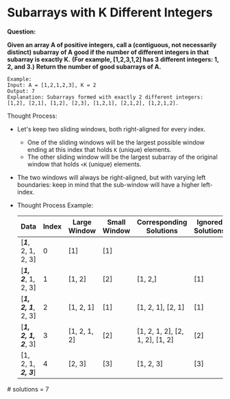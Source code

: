 # Subarrays with K Different Integers

<b>Question:</b>

<b>Given an array A of positive integers, call a (contiguous, not necessarily distinct) subarray of A good if the number of different integers in that subarray is exactly K.</b>
<b>(For example, [1,2,3,1,2] has 3 different integers: 1, 2, and 3.)</b>
<b>Return the number of good subarrays of A.</b>

```
Example:
Input: A = [1,2,1,2,3], K = 2
Output: 7
Explanation: Subarrays formed with exactly 2 different integers: [1,2], [2,1], [1,2], [2,3], [1,2,1], [2,1,2], [1,2,1,2].
```

Thought Process:
* Let's keep two sliding windows, both right-aligned for every index.
  * One of the sliding windows will be the largest possible window ending at this index that holds `K` (unique) elements.
  * The other sliding window will be the largest subarray of the original window that holds `<K` (unique) elements.
* The two windows will always be right-aligned, but with varying left boundaries: keep in mind that the sub-window will have a higher left-index.
* Thought Process Example:

  | Data | Index | Large Window | Small Window | Corresponding Solutions | Ignored Solutions |
  |----|----|----|----|----|----|
  | [<b><i>1</i></b>, 2, 1, 2, 3] | 0 | [1] | [1] | | |
  | [<b><i>1, 2</i></b>, 1, 2, 3] | 1 | [1, 2] | [2] | [1, 2,] | [1] |
  | [<b><i>1, 2, 1</i></b>, 2, 3] | 2 | [1, 2, 1] | [1] | [1, 2, 1], [2, 1] | [1] |
  | [<b><i>1, 2, 1, 2</i></b>, 3] | 3 | [1, 2, 1, 2] | [2] | [1, 2, 1, 2], [2, 1, 2], [1, 2] | [2] |
  | [1, 2, 1, <b><i>2, 3</i></b>] | 4 | [2, 3] | [3] | [1, 2, 3] | [3] |

 \# solutions = 7

